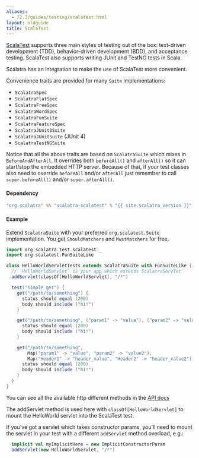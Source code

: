 ```yaml
---
aliases:
  - /2.3/guides/testing/scalatest.html
layout: oldguide
title: ScalaTest
---
```


[ScalaTest](http://scalatest.org/) supports three main styles of testing out of
the box: test-driven development (TDD), behavior-driven development (BDD), and
acceptance testing. ScalaTest also supports writing JUnit and TestNG tests in
Scala.

Scalatra has an integration to make the use of ScalaTest more convenient.

Convenience traits are provided for many `Suite` implementations:

* `ScalatraSpec`
* `ScalatraFlatSpec`
* `ScalatraFreeSpec`
* `ScalatraWordSpec`
* `ScalatraFunSuite`
* `ScalatraFeatureSpec`
* `ScalatraJUnit3Suite`
* `ScalatraJUnitSuite` (JUnit 4)
* `ScalatraTestNGSuite`

<span class="badge badge-info"><i class="icon-flag icon-white"></i></span>
Notice that all the above traits are based on `ScalatraSuite` which mixes in `BeforeAndAfterAll`. It overrides both `beforeAll()` and `afterAll()` so it can start/stop the embedded HTTP server. Because of that, if your test classes also need to override `beforeAll` and/or `afterAll` just remember to call `super.beforeAll()` and/or `super.afterAll()`.

#### Dependency

```scala
"org.scalatra" %% "scalatra-scalatest" % "{{ site.scalatra_version }}" % "test"
```

#### Example

Extend `ScalatraSuite` with your preferred `org.scalatest.Suite` implementation.
You get `ShouldMatchers` and `MustMatchers` for free.

```scala
import org.scalatra.test.scalatest._
import org.scalatest.FunSuiteLike

class HelloWorldServletTests extends ScalatraSuite with FunSuiteLike {
  // `HelloWorldServlet` is your app which extends ScalatraServlet
  addServlet(classOf[HelloWorldServlet], "/*")

  test("simple get") {
    get("/path/to/something") {
      status should equal (200)
      body should include ("hi!")
    }

    get("/path/to/something", ("param1" -> "value"), ("param2" -> "value2")) {
      status should equal (200)
      body should include ("hi!")
    }

    get("/path/to/something",
        Map("param1" -> "value", "param2" -> "value2"),
        Map("Header1" -> "header_value", "Header2" -> "header_value2")) {
      status should equal (200)
      body should include ("hi!")
    }
  }
}
```

You can see all the available http different methods in the [API docs](/2.3/api/#org.scalatra.test.Client)

The addServlet method is used here with `classOf[HelloWorldServlet]` to mount
the HelloWorld servlet into the ScalaTest test.

If you've got a servlet which takes constructor params, you'll need to mount the servlet in your test with a different `addServlet` method overload, e.g.:

```scala
  implicit val myImplicitHere = new ImplicitConstructorParam
  addServlet(new HelloWorldServlet, "/*")
```
